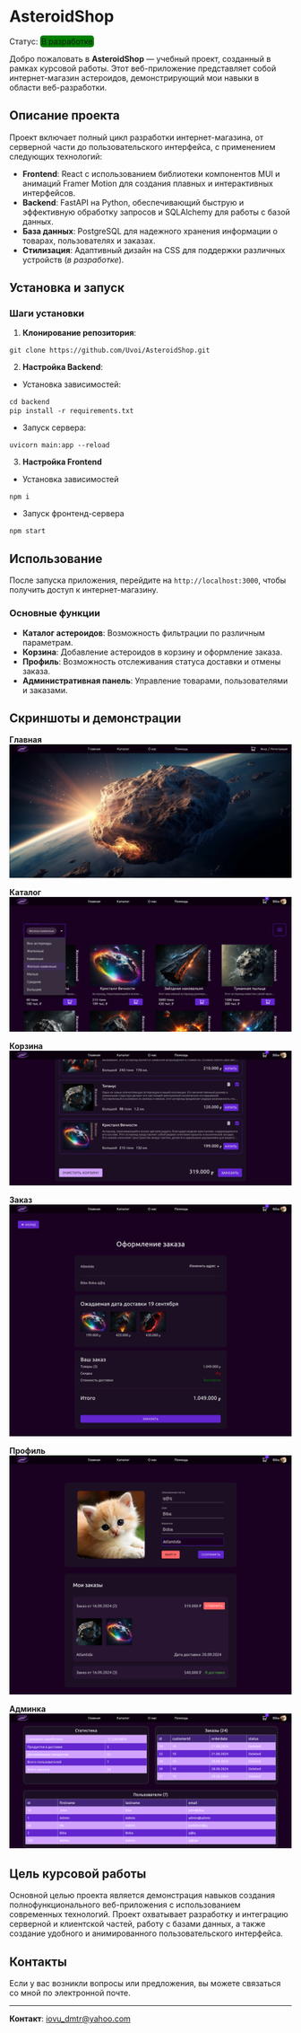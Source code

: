 # AsteroidShop
Статус: <span style="background:green; padding: 2px; border-radius:5px">В разработке</span>

Добро пожаловать в **AsteroidShop** — учебный проект, созданный в рамках курсовой работы. Этот веб-приложение представляет собой интернет-магазин астероидов, демонстрирующий мои навыки в области веб-разработки.

## Описание проекта

Проект включает полный цикл разработки интернет-магазина, от серверной части до пользовательского интерфейса, с применением следующих технологий:

- **Frontend**: React с использованием библиотеки компонентов MUI и анимаций Framer Motion для создания плавных и интерактивных интерфейсов.
- **Backend**: FastAPI на Python, обеспечивающий быструю и эффективную обработку запросов и SQLAlchemy для работы с базой данных.
- **База данных**: PostgreSQL для надежного хранения информации о товарах, пользователях и заказах.
- **Стилизация**: Адаптивный дизайн на CSS для поддержки различных устройств (*в разработке*).

## Установка и запуск

### Шаги установки

1. **Клонирование репозитория**:
```shell
git clone https://github.com/Uvoi/AsteroidShop.git
```
2. **Настройка Backend**:
- Установка зависимостей:
```shell
cd backend
pip install -r requirements.txt
```
- Запуск сервера:
```shell
uvicorn main:app --reload
```

3. **Настройка Frontend**
- Установка зависимостей
```shell
npm i
```
- Запуск фронтенд-сервера
```shell
npm start
```

## Использование

После запуска приложения, перейдите на `http://localhost:3000`, чтобы получить доступ к интернет-магазину.
### Основные функции

- **Каталог астероидов**: Возможность фильтрации по различным параметрам.
- **Корзина**: Добавление астероидов в корзину и оформление заказа.
- **Профиль**: Возможность отслеживания статуса доставки и отмены заказа.
- **Административная панель**: Управление товарами, пользователями и заказами.

## Скриншоты и демонстрации

**Главная**
![Главная](./screenshots/Home.png)

**Каталог**
![Каталог](./screenshots/Catalog.png)

**Корзина**
![Корзина](./screenshots/Basket.png)

**Заказ**
![Заказ](./screenshots/Order.png)

**Профиль**
![Профиль](./screenshots/Profile.png)

**Админка**
![Админка](./screenshots/Admin.png)
## Цель курсовой работы

Основной целью проекта является демонстрация навыков создания полнофункционального веб-приложения с использованием современных технологий. Проект охватывает разработку и интеграцию серверной и клиентской частей, работу с базами данных, а также создание удобного и анимированного пользовательского интерфейса.

## Контакты

Если у вас возникли вопросы или предложения, вы можете связаться со мной по электронной почте.

---

**Контакт**: iovu_dmtr@yahoo.com
